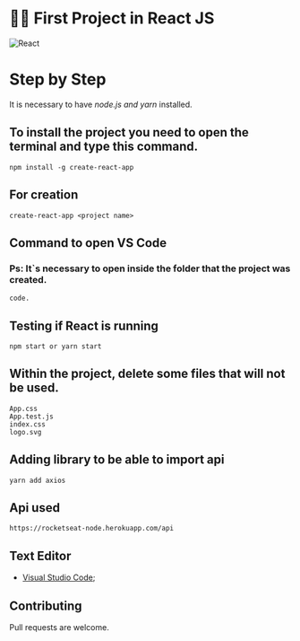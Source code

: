 #  👨‍💻 First Project in React JS
 
 ![React](https://i.ibb.co/xgT4yPb/590-5903330-reactjs-logo-react-js-transparent-icon-hd-png.png)


# Step by Step

It is necessary to have *node.js and yarn* installed.

## To install the project you need to open the terminal and type this command.

```
npm install -g create-react-app

```
## For creation

```
create-react-app <project name>

```
## Command to open VS Code
### Ps: It`s necessary to open inside the folder that the project was created.

```
code.

```
## Testing if React is running

```
npm start or yarn start

```

## Within the project, delete some files that will not be used.

```Files
App.css
App.test.js
index.css
logo.svg

```

## Adding library to be able to import api

``` Terminal
yarn add axios

```
## Api used

```Link
https://rocketseat-node.herokuapp.com/api

```
## Text Editor

- [Visual Studio Code](https://code.visualstudio.com/);   

## Contributing
Pull requests are welcome.

